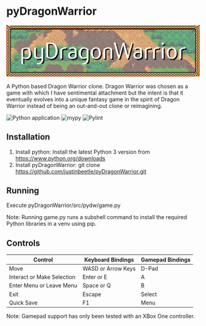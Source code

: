 # pyDragonWarrior

![pyDragonWarrior!](/data/images/title.png "pyDragonWarrior Title Image")

A Python based Dragon Warrior clone.  Dragon Warrior was chosen as a game with which I have sentimental attachment but the intent is that it eventually evolves into a unique fantasy game in the spirit of Dragon Warrior instead of being an out-and-out clone or reimagining.

![Python application](https://github.com/justinbeetle/pyDragonWarrior/actions/workflows/python-app.yml/badge.svg)
![mypy](https://github.com/justinbeetle/pyDragonWarrior/actions/workflows/mypy.yml/badge.svg)
![Pylint](https://github.com/justinbeetle/pyDragonWarrior/actions/workflows/pylint.yml/badge.svg)

## Installation

1. Install python: Install the latest Python 3 version from https://www.python.org/downloads
2. Install pyDragonWarrior: git clone https://github.com/justinbeetle/pyDragonWarrior.git
 
## Running

Execute pyDragonWarrior/src/pydw/game.py

Note: Running game.py runs a subshell command to install the required Python libraries in a venv using pip.

## Controls

| Control                      | Keyboard Bindings  | Gamepad Bindings |
| ---------------------------- | ------------------ | ---------------- |
| Move                         | WASD or Arrow Keys | D-Pad            |
| Interact or Make Selection   | Enter or E         | A                |
| Enter Menu or Leave Menu     | Space or Q         | B                |
| Exit                         | Escape             | Select           |
| Quick Save                   | F1                 | Menu             |

Note: Gamepad support has only been tested with an XBox One controller.

